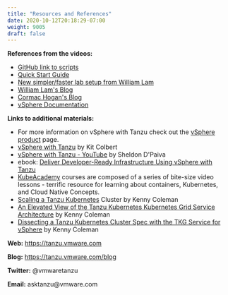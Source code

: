 ```yaml
---
title: "Resources and References"
date: 2020-10-12T20:18:29-07:00
weight: 9005
draft: false
---
```

**References from the videos:**

-   [GitHub link to scripts](https://github.com/corrieb/vspherewithtanzudemo)
-   [Quick Start Guide](https://core.vmware.com/resource/vsphere-tanzu-quick-start-guide-v1a)
-   [New simpler/faster lab setup from William Lam](https://www.virtuallyghetto.com/2020/11/complete-vsphere-with-tanzu-homelab-with-just-32gb-of-memory.html)
-   [William Lam's Blog](https://www.virtuallyghetto.com/)
-   [Cormac Hogan's Blog](https://cormachogan.com/)
-   [vSphere Documentation](https://docs.vmware.com/en/VMware-vSphere/7.0/vmware-vsphere-with-tanzu/GUID-152BE7D2-E227-4DAA-B527-557B564D9718.html)

**Links to additional materials:**

-   For more information on vSphere with Tanzu check out the [vSphere
    product](https://www.vmware.com/products/vsphere.html) page.
-   [vSphere with
    Tanzu](https://blogs.vmware.com/vsphere/2020/09/announcing-vsphere-with-tanzu.html) by
    Kit Colbert
-   [vSphere with Tanzu -
    YouTube](https://www.youtube.com/watch?v=d6Hc2ceghIk&feature=youtu.be) by
    Sheldon D\'Paiva 
-   ebook: [Deliver Developer-Ready Infrastructure Using vSphere with
    Tanzu](https://www.vmware.com/learn/648341_REG.html)
-   [KubeAcademy](https://kube.academy/) courses are composed of a
    series of bite-size video lessons - terrific resource for learning
    about containers, Kubernetes, and Cloud Native Concepts.
-   [Scaling a Tanzu
    Kubernetes](https://tanzu.vmware.com/content/blog/simply-scaling-a-tanzu-kubernetes-cluster-with-the-tkg-service-for-vsphere) Cluster
    by Kenny Coleman
-   [An Elevated View of the Tanzu Kubernetes Kubernetes Grid Service
    Architecture](https://tanzu.vmware.com/content/blog/an-elevated-view-of-the-tanzu-kubernetes-grid-service-architecture) by
    Kenny Coleman
-   [Dissecting a Tanzu Kubernetes Cluster Spec with the TKG Service for
    vSphere](https://tanzu.vmware.com/content/blog/dissecting-a-tanzu-kubernetes-cluster-spec-with-the-tkg-service-for-vsphere) by
    Kenny Coleman

**Web:** <https://tanzu.vmware.com>

**Blog:** <https://tanzu.vmware.com/blog>

**Twitter:** \@vmwaretanzu

**Email:** asktanzu\@vmware.com

